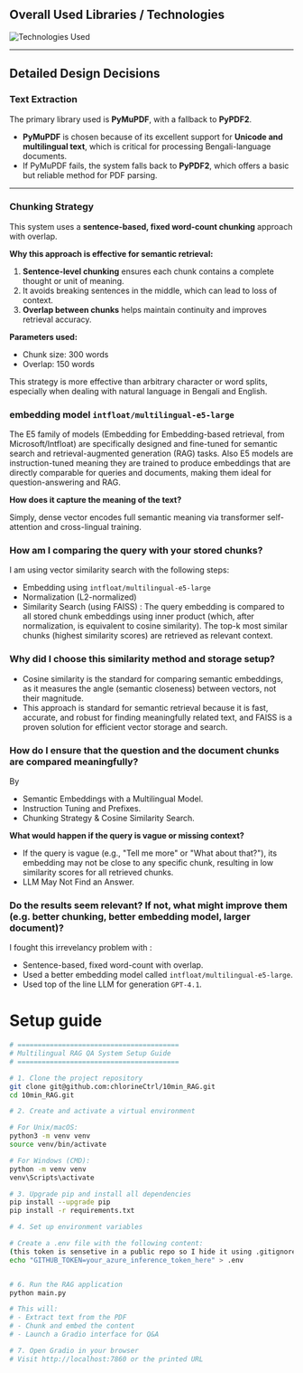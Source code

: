 ## Overall Used Libraries / Technologies

![Technologies Used](https://github.com/user-attachments/assets/bdaa3248-423f-4cf3-8dba-ff81ed7197fe)

---

## Detailed Design Decisions

### Text Extraction

The primary library used is **PyMuPDF**, with a fallback to **PyPDF2**.

- **PyMuPDF** is chosen because of its excellent support for **Unicode and multilingual text**, which is critical for processing Bengali-language documents.
- If PyMuPDF fails, the system falls back to **PyPDF2**, which offers a basic but reliable method for PDF parsing.

---

### Chunking Strategy

This system uses a **sentence-based, fixed word-count chunking** approach with overlap.

**Why this approach is effective for semantic retrieval:**

1. **Sentence-level chunking** ensures each chunk contains a complete thought or unit of meaning.
2. It avoids breaking sentences in the middle, which can lead to loss of context.
3. **Overlap between chunks** helps maintain continuity and improves retrieval accuracy.

**Parameters used:**

- Chunk size: 300 words  
- Overlap: 150 words

This strategy is more effective than arbitrary character or word splits, especially when dealing with natural language in Bengali and English.

### embedding model `intfloat/multilingual-e5-large`

The E5 family of models (Embedding for Embedding-based retrieval, from Microsoft/Intfloat) are specifically designed and fine-tuned for semantic search and retrieval-augmented generation (RAG) tasks. Also E5 models are instruction-tuned meaning they are trained to produce embeddings that are directly comparable for queries and documents, making them ideal for question-answering and RAG.

**How does it capture the meaning of the text?**

Simply, dense vector encodes full semantic meaning via transformer self-attention and cross-lingual training.

### How am I comparing the query with your stored chunks?

I am using vector similarity search with the following steps:
- Embedding using `intfloat/multilingual-e5-large`
- Normalization (L2-normalized)
- Similarity Search (using FAISS) : The query embedding is compared to all stored chunk embeddings using inner product (which, after normalization, is equivalent to cosine similarity).
The top-k most similar chunks (highest similarity scores) are retrieved as relevant context.

### Why did I choose this similarity method and storage setup?
- Cosine similarity is the standard for comparing semantic embeddings, as it measures the angle (semantic closeness) between vectors, not their magnitude.
- This approach is standard for semantic retrieval because it is fast, accurate, and robust for finding meaningfully related text, and FAISS is a proven solution for efficient vector storage and search.

### How do I ensure that the question and the document chunks are compared meaningfully? 
By
- Semantic Embeddings with a Multilingual Model.
- Instruction Tuning and Prefixes.
- Chunking Strategy & Cosine Similarity Search.

**What would happen if the query is vague or missing context?**
- If the query is vague (e.g., "Tell me more" or "What about that?"), its embedding may not be close to any specific chunk, resulting in low similarity scores for all retrieved chunks.
- LLM May Not Find an Answer.

### Do the results seem relevant? If not, what might improve them (e.g. better chunking, better embedding model, larger document)?
I fought this irrevelancy problem with :
- Sentence-based, fixed word-count with overlap.
- Used a better embedding model called `intfloat/multilingual-e5-large`.
- Used top of the line LLM for generation `GPT-4.1`.

# Setup guide

```bash
# ========================================
# Multilingual RAG QA System Setup Guide
# ========================================

# 1. Clone the project repository
git clone git@github.com:chlorineCtrl/10min_RAG.git
cd 10min_RAG.git

# 2. Create and activate a virtual environment

# For Unix/macOS:
python3 -m venv venv
source venv/bin/activate

# For Windows (CMD):
python -m venv venv
venv\Scripts\activate

# 3. Upgrade pip and install all dependencies
pip install --upgrade pip
pip install -r requirements.txt

# 4. Set up environment variables

# Create a .env file with the following content:
(this token is sensetive in a public repo so I hide it using .gitignore, I have provided this token in the Google form provided in the mail)
echo "GITHUB_TOKEN=your_azure_inference_token_here" > .env


# 6. Run the RAG application
python main.py

# This will:
# - Extract text from the PDF
# - Chunk and embed the content
# - Launch a Gradio interface for Q&A

# 7. Open Gradio in your browser
# Visit http://localhost:7860 or the printed URL
